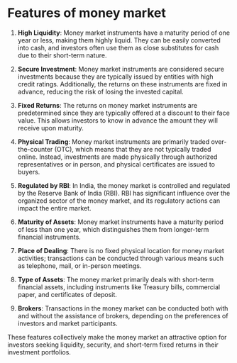 # Features of money market

1. **High Liquidity**: Money market instruments have a maturity period of one year or less, making them highly liquid. They can be easily converted into cash, and investors often use them as close substitutes for cash due to their short-term nature.

2. **Secure Investment**: Money market instruments are considered secure investments because they are typically issued by entities with high credit ratings. Additionally, the returns on these instruments are fixed in advance, reducing the risk of losing the invested capital.

3. **Fixed Returns**: The returns on money market instruments are predetermined since they are typically offered at a discount to their face value. This allows investors to know in advance the amount they will receive upon maturity.

4. **Physical Trading**: Money market instruments are primarily traded over-the-counter (OTC), which means that they are not typically traded online. Instead, investments are made physically through authorized representatives or in person, and physical certificates are issued to buyers.

5. **Regulated by RBI**: In India, the money market is controlled and regulated by the Reserve Bank of India (RBI). RBI has significant influence over the organized sector of the money market, and its regulatory actions can impact the entire market.

6. **Maturity of Assets**: Money market instruments have a maturity period of less than one year, which distinguishes them from longer-term financial instruments.

7. **Place of Dealing**: There is no fixed physical location for money market activities; transactions can be conducted through various means such as telephone, mail, or in-person meetings.

8. **Type of Assets**: The money market primarily deals with short-term financial assets, including instruments like Treasury bills, commercial paper, and certificates of deposit.

9. **Brokers**: Transactions in the money market can be conducted both with and without the assistance of brokers, depending on the preferences of investors and market participants.

These features collectively make the money market an attractive option for investors seeking liquidity, security, and short-term fixed returns in their investment portfolios.